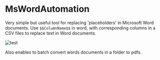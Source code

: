 # MsWordAutomation
Very simple but useful tool for replacing 'placeholders' in Microsoft Word documents.
Use `$$ColumnName$$` in word, with corresponding columns in a CSV files to replace text in Word documents.

![test][screenshot]

[screenshot]: https://i.ibb.co/MfVzhsS/image.png

Also enables to batch convert words documents in a folder to pdfs.
